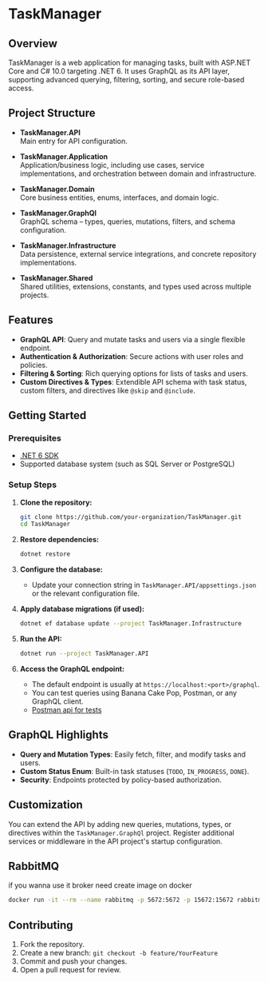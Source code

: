# TaskManager

## Overview

TaskManager is a web application for managing tasks, built with ASP.NET Core and C# 10.0 targeting .NET 6. It uses GraphQL as its API layer, supporting advanced querying, filtering, sorting, and secure role-based access.

## Project Structure

- **TaskManager.API**  
  Main entry for API configuration.

- **TaskManager.Application**  
  Application/business logic, including use cases, service implementations, and orchestration between domain and infrastructure.

- **TaskManager.Domain**  
  Core business entities, enums, interfaces, and domain logic.

- **TaskManager.GraphQl**  
  GraphQL schema – types, queries, mutations, filters, and schema configuration.

- **TaskManager.Infrastructure**  
  Data persistence, external service integrations, and concrete repository implementations.

- **TaskManager.Shared**  
  Shared utilities, extensions, constants, and types used across multiple projects.

## Features

- **GraphQL API**: Query and mutate tasks and users via a single flexible endpoint.
- **Authentication & Authorization**: Secure actions with user roles and policies.
- **Filtering & Sorting**: Rich querying options for lists of tasks and users.
- **Custom Directives & Types**: Extendible API schema with task status, custom filters, and directives like `@skip` and `@include`.

## Getting Started

### Prerequisites

- [.NET 6 SDK](https://dotnet.microsoft.com/download/dotnet/6.0)
- Supported database system (such as SQL Server or PostgreSQL)

### Setup Steps

1. **Clone the repository:**
    ```sh
    git clone https://github.com/your-organization/TaskManager.git
    cd TaskManager
    ```

2. **Restore dependencies:**
    ```sh
    dotnet restore
    ```

3. **Configure the database:**
    - Update your connection string in `TaskManager.API/appsettings.json` or the relevant configuration file.

4. **Apply database migrations (if used):**
    ```sh
    dotnet ef database update --project TaskManager.Infrastructure
    ```

5. **Run the API:**
    ```sh
    dotnet run --project TaskManager.API
    ```

6. **Access the GraphQL endpoint:**
    - The default endpoint is usually at `https://localhost:<port>/graphql`.
    - You can test queries using Banana Cake Pop, Postman, or any GraphQL client.
    - [Postman api for tests](https://growthvision.postman.co/workspace/Personal_Tracker~85cb1ffb-f89d-42c8-9a04-a136c9603dfd/collection/21536087-20e124f0-a333-4d88-801c-cea3694fabee?action=share&creator=21536087&active-environment=21536087-dd0ced44-41f7-4183-9c72-3c81b2520dee)

## GraphQL Highlights

- **Query and Mutation Types**: Easily fetch, filter, and modify tasks and users.
- **Custom Status Enum**: Built-in task statuses (`TODO`, `IN_PROGRESS`, `DONE`).
- **Security**: Endpoints protected by policy-based authorization.

## Customization

You can extend the API by adding new queries, mutations, types, or directives within the `TaskManager.GraphQl` project. Register additional services or middleware in the API project's startup configuration.


## RabbitMQ 
if you wanna use it broker need create image on docker 
   ```sh
docker run -it --rm --name rabbitmq -p 5672:5672 -p 15672:15672 rabbitmq:4-management
   ```
## Contributing

1. Fork the repository.
2. Create a new branch: `git checkout -b feature/YourFeature`
3. Commit and push your changes.
4. Open a pull request for review.